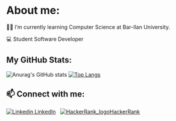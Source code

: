 # About me:



👨‍🎓 I’m currently learning Computer Science at Bar-Ilan University.

💻 Student Software Developer

## My GitHub Stats:


![Anurag's GitHub stats](https://github-readme-stats.vercel.app/api?username=BenEli1&show_icons=true&theme=radical)
[![Top Langs](https://github-readme-stats.vercel.app/api/top-langs/?username=BenEli1&layout=compact&langs_count=6&theme=radical)](https://github.com/anuraghazra/github-readme-stats)
## 📫 Connect with me:

[![Linkedin](https://i.stack.imgur.com/gVE0j.png) LinkedIn](https://www.linkedin.com/in/ben-eli-02103b212/)
&nbsp;
[![HackerRank_logo](https://user-images.githubusercontent.com/92650578/167871596-39b87e9f-1e11-4146-8bab-944a48dad433.png)HackerRank](https://www.hackerrank.com/BenEli)

